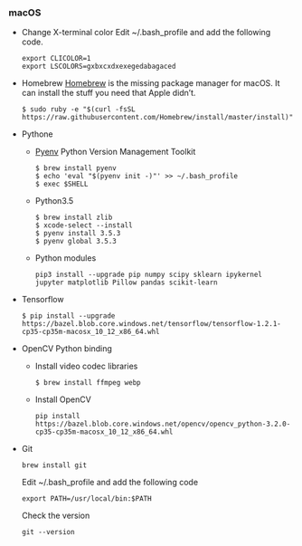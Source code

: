### macOS

- Change X-terminal color
    Edit ~/.bash_profile and add the following code.
    ```
    export CLICOLOR=1
    export LSCOLORS=gxbxcxdxexegedabagaced
    ```

- Homebrew
    [Homebrew](https://brew.sh/) is the missing package manager for macOS. It can install the stuff you need that Apple didn’t.
    ```
    $ sudo ruby -e "$(curl -fsSL https://raw.githubusercontent.com/Homebrew/install/master/install)"
    ```

- Pythone
    * [Pyenv](https://github.com/pyenv/pyenv)
        Python Version Management Toolkit
        ```
        $ brew install pyenv
        $ echo 'eval "$(pyenv init -)"' >> ~/.bash_profile
        $ exec $SHELL
        ```
    * Python3.5
        ```
        $ brew install zlib
        $ xcode-select --install
        $ pyenv install 3.5.3
        $ pyenv global 3.5.3
        ```
    * Python modules
        ```
        pip3 install --upgrade pip numpy scipy sklearn ipykernel jupyter matplotlib Pillow pandas scikit-learn
        ```

- Tensorflow
    ```
    $ pip install --upgrade https://bazel.blob.core.windows.net/tensorflow/tensorflow-1.2.1-cp35-cp35m-macosx_10_12_x86_64.whl
    ```

- OpenCV Python binding
    * Install video codec libraries
        ```
        $ brew install ffmpeg webp
        ```
    * Install OpenCV
        ```
        pip install https://bazel.blob.core.windows.net/opencv/opencv_python-3.2.0-cp35-cp35m-macosx_10_12_x86_64.whl
        ```

- Git
    ```
    brew install git
    ```
    Edit ~/.bash_profile and add the following code
    ```
    export PATH=/usr/local/bin:$PATH
    ```
    Check the version
    ```
    git --version
    ```
